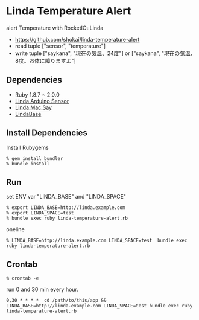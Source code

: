 Linda Temperature Alert
=======================
alert Temperature with RocketIO::Linda

* https://github.com/shokai/linda-temperature-alert
* read tuple ["sensor", "temperature"]
* write tuple ["saykana", "現在の気温、24度"] or ["saykana", "現在の気温、8度。お体に障りますよ"]


Dependencies
------------
- Ruby 1.8.7 ~ 2.0.0
- [Linda Arduino Sensor](https://github.com/shokai/linda-arduino-sensor)
- [Linda Mac Say](https://github.com/shokai/linda-mac-say)
- [LindaBase](https://github.com/shokai/linda-base)


Install Dependencies
--------------------

Install Rubygems

    % gem install bundler
    % bundle install


Run
---

set ENV var "LINDA_BASE" and "LINDA_SPACE"

    % export LINDA_BASE=http://linda.example.com
    % export LINDA_SPACE=test
    % bundle exec ruby linda-temperature-alert.rb


oneline

    % LINDA_BASE=http://linda.example.com LINDA_SPACE=test  bundle exec ruby linda-temperature-alert.rb


Crontab
-------

    % crontab -e

run 0 and 30 min every hour.

```
0,30 * * * *  cd /path/to/this/app && LINDA_BASE=http://linda.example.com LINDA_SPACE=test bundle exec ruby linda-temperature-alert.rb
```